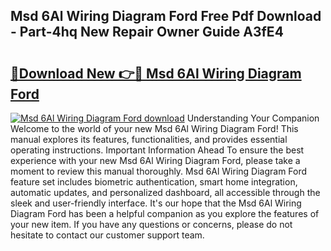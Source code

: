 ## Msd 6Al Wiring Diagram Ford Free Pdf Download - Part-4hq New Repair Owner Guide A3fE4

# <h2><a href="http://dfhdv77.blite.top/?on=Msd+6Al+Wiring+Diagram+Ford">🔗Download New 👉🔴 Msd 6Al Wiring Diagram Ford</a></h2>

[![Msd 6Al Wiring Diagram Ford download](https://i.imgur.com/lujVjoI.png)](http://dfhdv77.blite.top/?on=Msd+6Al+Wiring+Diagram+Ford)
Understanding Your Companion Welcome to the world of your new Msd 6Al Wiring Diagram Ford! This manual explores its features, functionalities, and provides essential operating instructions. Important Information Ahead To ensure the best experience with your new Msd 6Al Wiring Diagram Ford, please take a moment to review this manual thoroughly. Msd 6Al Wiring Diagram Ford feature set includes biometric authentication, smart home integration, automatic updates, and personalized dashboard, all accessible through the sleek and user-friendly interface. It's our hope that the Msd 6Al Wiring Diagram Ford has been a helpful companion as you explore the features of your new item. If you have any questions or concerns, please do not hesitate to contact our customer support team.

